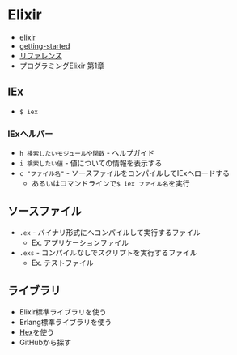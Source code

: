 # Elixir
- [elixir](https://elixir-lang.jp/)
- [getting-started](https://elixir-lang.jp/getting-started/introduction.html)
- [リファレンス](https://hexdocs.pm/elixir)
- プログラミングElixir 第1章

## IEx
- `$ iex`

### IExヘルパー
- `h 検索したいモジュールや関数` - ヘルプガイド
- `i 検索したい値` - 値についての情報を表示する
- `c "ファイル名"` - ソースファイルをコンパイルしてIExへロードする
  - あるいはコマンドラインで`$ iex ファイル名`を実行

## ソースファイル
- `.ex` - バイナリ形式にへコンパイルして実行するファイル
  - Ex. アプリケーションファイル
- `.exs` - コンパイルなしでスクリプトを実行するファイル
  - Ex. テストファイル

## ライブラリ
- Elixir標準ライブラリを使う
- Erlang標準ライブラリを使う
- [Hex](https://hex.pm/)を使う
- GitHubから探す
